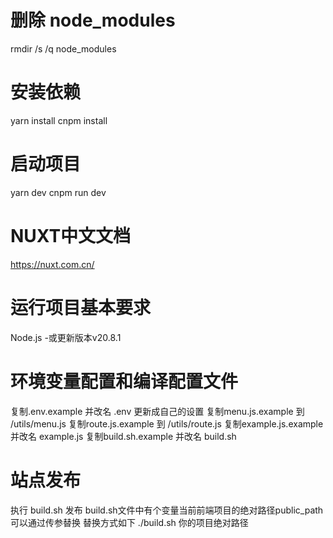# 删除 node_modules
rmdir /s /q node_modules

# 安装依赖
yarn install
cnpm install

# 启动项目
yarn dev
cnpm run dev

# NUXT中文文档
https://nuxt.com.cn/

# 运行项目基本要求
Node.js -或更新版本v20.8.1

# 环境变量配置和编译配置文件
复制.env.example 并改名 .env 更新成自己的设置
复制menu.js.example 到 /utils/menu.js
复制route.js.example 到 /utils/route.js
复制example.js.example 并改名 example.js
复制build.sh.example 并改名 build.sh

# 站点发布
执行 build.sh 发布
build.sh文件中有个变量当前前端项目的绝对路径public_path可以通过传参替换
替换方式如下
./build.sh 你的项目绝对路径




